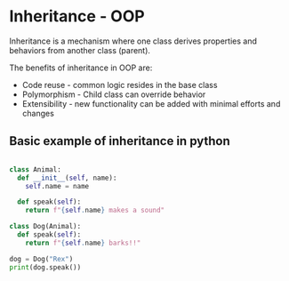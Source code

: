 # Inheritance - OOP

Inheritance is a mechanism where one class derives properties and behaviors from another class (parent).

The benefits of inheritance in OOP are:

- Code reuse - common logic resides in the base class
- Polymorphism - Child class can override behavior
- Extensibility - new functionality can be added with minimal efforts and changes

## Basic example of inheritance in python

```python

class Animal:
  def __init__(self, name):
    self.name = name

  def speak(self):
    return f"{self.name} makes a sound"

class Dog(Animal):
  def speak(self):
    return f"{self.name} barks!!"

dog = Dog("Rex")
print(dog.speak())
```